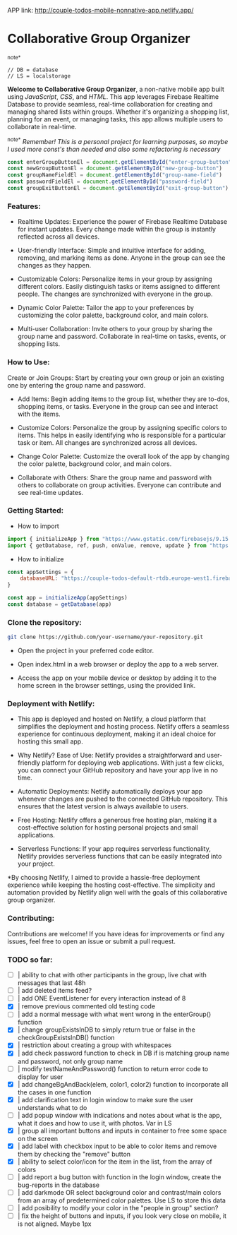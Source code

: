 APP link: http://couple-todos-mobile-nonnative-app.netlify.app/

# Collaborative Group Organizer

<sup>note*</sup>
```
// DB = database
// LS = localstorage
```

**Welcome to Collaborative Group Organizer**, a non-native mobile app built using *JavaScript*, *CSS*, and *HTML*. This app leverages Firebase Realtime Database to provide seamless, real-time collaboration for creating and managing shared lists within groups. Whether it's organizing a shopping list, planning for an event, or managing tasks, this app allows multiple users to collaborate in real-time.

<sup>note*</sup>
*Remember! This is a personal project for learning purposes, so maybe I used more const's than needed and also some refactoring is necessary*

```javascript
const enterGroupButtonEl = document.getElementById("enter-group-button")
const newGroupButtonEl = document.getElementById("new-group-button")
const groupNameFieldEl = document.getElementById("group-name-field")
const passwordFieldEl = document.getElementById("password-field")
const groupExitButtonEl = document.getElementById("exit-group-button")
```


### Features:

* Realtime Updates: Experience the power of Firebase Realtime Database for instant updates. Every change made within the group is instantly reflected across all devices.

* User-friendly Interface: Simple and intuitive interface for adding, removing, and marking items as done. Anyone in the group can see the changes as they happen.

* Customizable Colors: Personalize items in your group by assigning different colors. Easily distinguish tasks or items assigned to different people. The changes are synchronized with everyone in the group.

* Dynamic Color Palette: Tailor the app to your preferences by customizing the color palette, background color, and main colors.

* Multi-user Collaboration: Invite others to your group by sharing the group name and password. Collaborate in real-time on tasks, events, or shopping lists.

### How to Use:
Create or Join Groups: Start by creating your own group or join an existing one by entering the group name and password.

* Add Items: Begin adding items to the group list, whether they are to-dos, shopping items, or tasks. Everyone in the group can see and interact with the items.

* Customize Colors: Personalize the group by assigning specific colors to items. This helps in easily identifying who is responsible for a particular task or item. All changes are synchronized across all devices.

* Change Color Palette: Customize the overall look of the app by changing the color palette, background color, and main colors. 

* Collaborate with Others: Share the group name and password with others to collaborate on group activities. Everyone can contribute and see real-time updates.

### Getting Started:

* How to import
```javascript
import { initializeApp } from "https://www.gstatic.com/firebasejs/9.15.0/firebase-app.js"
import { getDatabase, ref, push, onValue, remove, update } from "https://www.gstatic.com/firebasejs/9.15.0/firebase-database.js"
```

* How to initialize
```javascript
const appSettings = {
    databaseURL: "https://couple-todos-default-rtdb.europe-west1.firebasedatabase.app/"
}

const app = initializeApp(appSettings)
const database = getDatabase(app)
```


### Clone the repository:

```bash
git clone https://github.com/your-username/your-repository.git
```

* Open the project in your preferred code editor.

* Open index.html in a web browser or deploy the app to a web server.

* Access the app on your mobile device or desktop by adding it to the home screen in the browser settings, using the provided link.

### Deployment with Netlify:

* This app is deployed and hosted on Netlify, a cloud platform that simplifies the deployment and hosting process. Netlify offers a seamless experience for continuous deployment, making it an ideal choice for hosting this small app.

* Why Netlify?
Ease of Use: Netlify provides a straightforward and user-friendly platform for deploying web applications. With just a few clicks, you can connect your GitHub repository and have your app live in no time.

* Automatic Deployments: Netlify automatically deploys your app whenever changes are pushed to the connected GitHub repository. This ensures that the latest version is always available to users.

* Free Hosting: Netlify offers a generous free hosting plan, making it a cost-effective solution for hosting personal projects and small applications.

* Serverless Functions: If your app requires serverless functionality, Netlify provides serverless functions that can be easily integrated into your project.

*By choosing Netlify, I aimed to provide a hassle-free deployment experience while keeping the hosting cost-effective. The simplicity and automation provided by Netlify align well with the goals of this collaborative group organizer.

### Contributing:
Contributions are welcome! If you have ideas for improvements or find any issues, feel free to open an issue or submit a pull request.

### TODO so far:

- [ ] | ability to chat with other participants in the group, live chat with messages that last 48h
- [ ] | add deleted items feed?
- [ ] | add ONE EventListener for every interaction instead of 8
- [x] | remove previous commented old testing code
- [ ] | add a normal message with what went wrong in the enterGroup() function
- [x] | change groupExistsInDB to simply return true or false in the checkGroupExistsInDB() function
- [x] | restriction about creating a group with whitespaces
- [x] | add check password function to check in DB if is matching group name and password, not only group name
- [ ] | modify testNameAndPassword() function to return error code to display for user
- [x] | add changeBgAndBack(elem, color1, color2) function to incorporate all the cases in one function
- [x] | add clarification text in login window to make sure the user understands what to do
- [ ] | add popup window with indications and notes about what is the app, what it does and how to use it, with photos. Var in LS
- [x] | group all important buttons and inputs in container to free some space on the screen
- [x] | add label with checkbox input to be able to color items and remove them by checking the "remove" button
- [x] | ability to select color/icon for the item in the list, from the array of colors
- [ ] | add report a bug button with function in the login window, create the bug-reports in the database
- [ ] | add darkmode OR select background color and contrast/main colors from an array of predetermined color palettes. Use LS to store this data
- [ ] | add posibility to modify your color in the "people in group" section?
- [ ] | fix the height of buttons and inputs, if you look very close on mobile, it is not aligned. Maybe 1px
